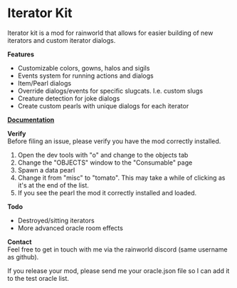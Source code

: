 # Iterator Kit

Iterator kit is a mod for rainworld that allows for easier building of new iterators and custom iterator dialogs.

**Features**
- Customizable colors, gowns, halos and sigils
- Events system for running actions and dialogs
- Item/Pearl dialogs
- Override dialogs/events for specific slugcats. I.e. custom slugs
- Creature detection for joke dialogs 
- Create custom pearls with unique dialogs for each iterator

**[Documentation](https://iteratorkit.twofour2.com/index.html)**  


**Verify**  
Before filing an issue, please verify you have the mod correctly installed.

1. Open the dev tools with "o" and change to the objects tab  
2. Change the "OBJECTS" window to the "Consumable" page  
3. Spawn a data pearl  
4. Change it from "misc" to "tomato". This may take a while of clicking as it's at the end of the list.  
5. If you see the pearl the mod it correctly installed and loaded.  

**Todo**
- Destroyed/sitting iterators  
- More advanced oracle room effects


**Contact**   
Feel free to get in touch with me via the rainworld discord (same username as github).  

If you release your mod, please send me your oracle.json file so I can add it to the test oracle list.
